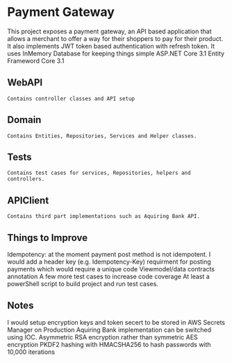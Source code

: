 # Payment Gateway

This project exposes a payment gateway, an API based application that allows a merchant to offer a way for their shoppers to pay for their product. It also implements JWT token based authentication with refresh token. 
It uses InMemory Database for keeping things simple
ASP.NET Core 3.1 
Entity Frameword Core 3.1


## WebAPI
	Contains controller classes and API setup 

## Domain
	Contains Entities, Repositories, Services and Helper classes.

## Tests
	Contains test cases for services, Repositories, helpers and controllers.
	
## APIClient 
	Contains third part implementations such as Aquiring Bank API.


## Things to Improve
  Idempotency: at the moment payment post method is not idempotent. I would add a header key (e.g. Idempotency-Key) requirment for posting payments which would require a unique code
  Viewmodel/data contracts annotation
  A few more test cases to increase code coverage
  At least a powerShell script to build project and run test cases.
  

## Notes
  I would setup encryption keys and token secert to  be stored in AWS Secrets Manager on Production
  Aquiring Bank implementation can be switched using IOC.
  Asymmetric RSA encryption rather than symmetric AES encryption
  PKDF2 hashing with HMACSHA256 to hash passwords with 10,000 iterations
  
 
